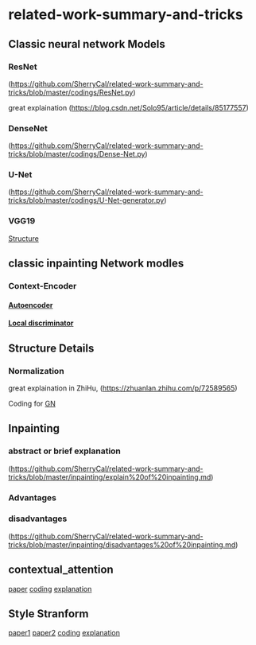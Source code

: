 # related-work-summary-and-tricks
## Classic neural network Models
### ResNet 
(https://github.com/SherryCal/related-work-summary-and-tricks/blob/master/codings/ResNet.py)

great explaination (https://blog.csdn.net/Solo95/article/details/85177557)
### DenseNet 
(https://github.com/SherryCal/related-work-summary-and-tricks/blob/master/codings/Dense-Net.py)
### U-Net 
(https://github.com/SherryCal/related-work-summary-and-tricks/blob/master/codings/U-Net-generator.py)
### VGG19
[Structure]()

## classic inpainting Network modles
### Context-Encoder
#### [Autoencoder](https://github.com/SherryCal/related-work-summary-and-tricks/blob/master/autoencoder/AE.md)
#### [Local discriminator](https://github.com/SherryCal/related-work-summary-and-tricks/blob/master/inpainting/Local%20discriminator(L-GAN).md)
## Structure Details
### Normalization
great explaination in ZhiHu, (https://zhuanlan.zhihu.com/p/72589565)

Coding for [GN](https://github.com/SherryCal/related-work-summary-and-tricks/blob/master/codings/GN.py)
## Inpainting
### abstract or brief explanation
(https://github.com/SherryCal/related-work-summary-and-tricks/blob/master/inpainting/explain%20of%20inpainting.md)
### Advantages
### disadvantages
(https://github.com/SherryCal/related-work-summary-and-tricks/blob/master/inpainting/disadvantages%20of%20inpainting.md)
## contextual_attention
[paper](https://github.com/SherryCal/related-work-summary-and-tricks/blob/master/explanation%20papers%20with%20codings/Generative%20Image%20Inpainting%20with%20contextual%20attention/Generative%20Image%20Inpainting%20with%20Contextual%20Attention.pdf)
[coding](https://github.com/SherryCal/related-work-summary-and-tricks/blob/master/explanation%20papers%20with%20codings/Generative%20Image%20Inpainting%20with%20contextual%20attention/coding.py#L33)
[explanation](https://github.com/SherryCal/related-work-summary-and-tricks/blob/master/explanation%20papers%20with%20codings/Generative%20Image%20Inpainting%20with%20contextual%20attention/explanation%20about%20Contextual%20Attention.md)
## Style Stranform
[paper1](https://github.com/SherryCal/related-work-summary-and-tricks/blob/master/explanation%20papers%20with%20codings/Image%20Style%20Transform(IST)/A%20Neural%20Algorithm%20of%20Artistic%20Style.pdf)
[paper2](https://github.com/SherryCal/related-work-summary-and-tricks/blob/master/explanation%20papers%20with%20codings/Image%20Style%20Transform(IST)/Image%20Style%20Transfer%20Using%20Convolutional%20Neural%20Networks.pdf)
[coding](https://github.com/SherryCal/related-work-summary-and-tricks/blob/master/explanation%20papers%20with%20codings/Image%20Style%20Transform(IST)/IST.py)
[explanation](https://github.com/SherryCal/related-work-summary-and-tricks/blob/master/explanation%20papers%20with%20codings/Image%20Style%20Transform(IST)/explanation.md)
